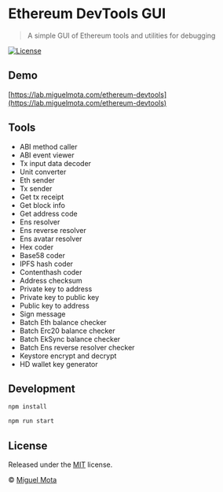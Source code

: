 # Ethereum DevTools GUI

> A simple GUI of Ethereum tools and utilities for debugging

[![License](http://img.shields.io/badge/license-MIT-blue.svg)](https://raw.githubusercontent.com/miguelmota/ethereum-devtools/master/LICENSE)

## Demo

[https://lab.miguelmota.com/ethereum-devtools](https://lab.miguelmota.com/ethereum-devtools)

## Tools

- ABI method caller
- ABI event viewer
- Tx input data decoder
- Unit converter
- Eth sender
- Tx sender
- Get tx receipt
- Get block info
- Get address code
- Ens resolver
- Ens reverse resolver
- Ens avatar resolver
- Hex coder
- Base58 coder
- IPFS hash coder
- Contenthash coder
- Address checksum
- Private key to address
- Private key to public key
- Public key to address
- Sign message
- Batch Eth balance checker
- Batch Erc20 balance checker
- Batch EkSync balance checker
- Batch Ens reverse resolver checker
- Keystore encrypt and decrypt
- HD wallet key generator

## Development

```bash
npm install
```

```bash
npm run start
```

## License

Released under the [MIT](./LICENSE) license.

© [Miguel Mota](https://github.com/miguelmota)
